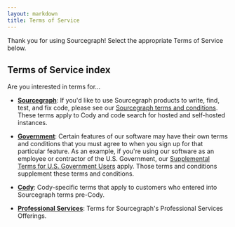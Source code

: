 ```yaml
---
layout: markdown
title: Terms of Service
---
```


Thank you for using Sourcegraph! Select the appropriate Terms of Service below.

## Terms of Service index

Are you interested in terms for...

- **[Sourcegraph](/terms/cloud)**: If you'd like to use Sourcegraph products to write, find, test, and fix code, please see our [Sourcegraph terms and conditions](/terms/cloud). These terms apply to Cody and code search for hosted and self-hosted instances. 

- **[Government](/terms/gov)**: Certain features of our software may have their own terms and conditions that you must agree to when you sign up for that particular feature. As an example, if you're using our software as an employee or contractor of the U.S. Government, our [Supplemental Terms for U.S. Government Users](/terms/gov) apply. Those terms and conditions supplement these terms and conditions.

- **[Cody](/terms/cody-notice)**: Cody-specific terms that apply to customers who entered into Sourcegraph terms pre-Cody.

- **[Professional Services](/terms/professional-services)**: Terms for Sourcegraph's Professional Services Offerings.
